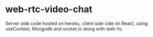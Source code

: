 # web-rtc-video-chat

Server side code hosted on heroku,
client side cide on React, using useContext, Mongodb and socket.io along with web rtc.

